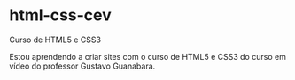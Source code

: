 # html-css-cev
Curso de HTML5 e CSS3

Estou aprendendo a criar sites com o curso de HTML5 e CSS3 do curso em vídeo do professor Gustavo Guanabara.